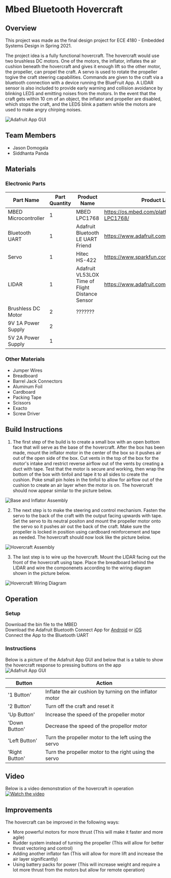 # Mbed Bluetooth Hovercraft

## Overview
This project was made as the final design project for ECE 4180 - Embedded Systems Design in Spring 2021.

The project idea is a fully functional hovercraft. The hovercraft would use two brushless DC motors. One of the motors, the inflator, inflates the air cushion beneath the hovercraft and gives it enough lift so the other motor, the propeller, can propel the craft. A servo is used to rotate the propeller togive the craft steering capabilities. Commands are given to the craft via a bluetooth connection with a device running the BlueFruit App. A LIDAR sensor is also included to provide early warning and collision avoidance by blinking LEDS and emitting noises from the motors. In the event that the craft gets within 10 cm of an object, the inflator and propeller are disabled, which stops the craft, and the LEDS blink a pattern while the motors are used to make angry chirping noises.  

![Adafruit App GUI](https://github.com/jdomogala/Hovercraft/blob/main/Hover.JPG?raw=true)  

## Team Members
* Jason Domogala
* Siddhanta Panda

## Materials 
### Electronic Parts
|  Part Name           |  Part Quantity  |  Product Name                                   |  Product Link                               |
|----------------------|-----------------|-------------------------------------------------|---------------------------------------------|
| MBED Microcontroller |        1        | MBED LPC1768                                    | https://os.mbed.com/platforms/mbed-LPC1768/ | 
| Bluetooth UART       |        1        | Adafruit Bluetooth LE UART Friend               | https://www.adafruit.com/product/2479       | 
| Servo                |        1        | Hitec HS-422                                    | https://www.sparkfun.com/products/11884     |
| LIDAR                |        1        | Adafruit VL53LOX Time of Flight Distance Sensor | https://www.adafruit.com/product/3317       |
| Brushless DC Motor   |        2        | ???????                                         |                                             |
| 9V 1A Power Supply   |        2        |                                                 |                                             |
| 5V 2A Power Supply   |        1        |                                                 |                                             |


### Other Materials
* Jumper Wires
* Breadboard
* Barrel Jack Connectors
* Aluminum Foil
* Cardboard
* Packing Tape
* Scissors
* Exacto
* Screw Driver


## Build Instructions
1. The first step of the build is to create a small box with an open bottom face that will serve as the base of the hovercraft. After the box has been made, mount the inflator motor in the center of the box so it pushes air out of the open side of the box. Cut vents in the top of the box for the motor's intake and restrict reverse airflow out of the vents by creating a duct with tape. Test that the motor is secure and working, then wrap the bottom of the box with tinfoil and tape it to all sides to create the cushion. Poke small pin holes in the tinfoil to allow for airflow out of the cushion to create an air layer when the motor is on. The hovercraft should now appear similar to the picture below.  

![Base and Inflator Assembly](https://github.com/jdomogala/Hovercraft/blob/main/Inflator.JPG?raw=true)  

2. The next step is to make the steering and control mechanism. Fasten the servo to the back of the craft with the output facing upwards with tape. Set the servo to its neutral positon and mount the propeller motor onto the servo so it pushes air out the back of the craft. Make sure the propeller is locked in position using cardboard reinforcement and tape as needed. The hovercraft should now look like the picture below.  

![Hovercraft Assembly](https://github.com/jdomogala/Hovercraft/blob/main/Propeller.JPG?raw=true)  

3. The last step is to wire up the hovercraft. Mount the LIDAR facing out the front of the hovercraft using tape. Place the breadboard behind the LIDAR and wire the componenets according to the wiring diagram shown in the picture below.  

![Hovercraft Wiring Diagram](https://github.com/jdomogala/Hovercraft/blob/main/Wiring.JPG?raw=true)

## Operation
### Setup
Download the bin file to the MBED  
Download the Adafruit Bluetooth Connect App for [Android](https://play.google.com/store/apps/details?id=com.adafruit.bluefruit.le.connect&hl=en_US) or [iOS](https://itunes.apple.com/us/app/adafruit-bluefruit-le-connect/id830125974?mt=8)  
Connect the App to the Bluetooth UART 

### Instructions
Below is a picture of the Adafruit App GUI and below that is a table to show the hovercraft response to pressing buttons on the app  
![Adafruit App GUI](https://github.com/jdomogala/Hovercraft/blob/main/Adafruit.png?raw=true)

|  Button        |  Action         |
|----------------|-----------------|
| '1 Button'     | Inflate the air cushion by turning on the inflator motor  |
| '2 Button'     | Turn off the craft and reset it                           |
| 'Up Button'    | Increase the speed of the propeller motor                 |
| 'Down Button'  | Decrease the speed of the propellor motor                 |
| 'Left Button'  | Turn the propeller motor to the left using the servo      |
| 'Right Button' | Turn the propeller motor to the right using the servo     |  

## Video
Below is a video demonstration of the hovercraft in operation  
[![Watch the video](https://img.youtube.com/vi/8YloxDpKNwA/hqdefault.jpg)](https://www.youtube.com/watch?v=8YloxDpKNwA)


## Improvements
The hovercraft can be improved in the following ways:
* More powerful motors for more thrust (This will make it faster and more agile)
* Rudder system instead of turning the propeller (This will allow for better thrust vectoring and control)
* Adding another inflator fan (This will allow for more lift and increase the air layer significantly)
* Using battery packs for power (This will increase weight and require a lot more thrust from the motors but allow for remote operation)
